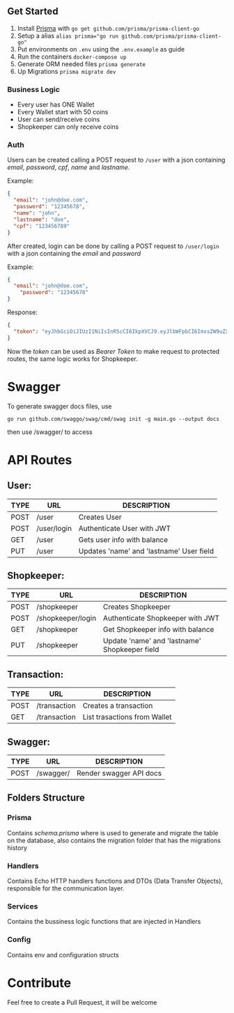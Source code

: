 ## Get Started 
 
1. Install [Prisma](https://github.com/prisma/prisma-client-go) with ```go get github.com/prisma/prisma-client-go``` 
2. Setup a alias ```alias prisma="go run github.com/prisma/prisma-client-go"```
3. Put environments on ```.env``` using the ```.env.example``` as guide
4. Run the containers ```docker-compose up```
5. Generate ORM needed files ```prisma generate```
6. Up Migrations ```prisma migrate dev```


### Business Logic

- Every user has ONE Wallet
- Every Wallet start with 50 coins
- User can send/receive coins
- Shopkeeper can only receive coins

### Auth

Users can be created calling a POST request to ```/user``` with a json containing *email*, *password*, *cpf*, *name* and *lastname*. 

Example:

```json
{
  "email": "john@doe.com",
  "password": "12345678",
  "name": "john",
  "lastname": "doe",
  "cpf": "123456789"
}
```

After created, login can be done by calling a POST request to ```/user/login``` with a json containing the *email* and *password*

Example:

```json
{
  "email": "john@doe.com",
    "password": "12345678"
}
```

Response:
```json
{
  "token": "eyJhbGciOiJIUzI1NiIsInR5cCI6IkpXVCJ9.eyJlbWFpbCI6ImxsZW9uZXNvdXphNDMxMkBsaXZlLmNvbSIsImlkIjoiY2Q2NTU2YjktZjk1ZC00MmM0LWJhYzgtOTQwNjk5NDc0MTY0IiwiZXhwIjoxNjc1Mzg4ODIxfQ.z29cwjAuaHlE8ee1mVYf5lyO6owmPYTiouqxojs6cF4"
}
```

Now the *token* can be used as *Bearer Token* to make request to protected routes, the same logic works for Shopkeeper.

# Swagger

To generate swagger docs files, use

```
go run github.com/swaggo/swag/cmd/swag init -g main.go --output docs
```

then use /swagger/ to access

# API Routes

## User:
| TYPE  | URL | DESCRIPTION | 
| - | - | - |
| POST | /user  | Creates User | 
| POST | /user/login | Authenticate User with JWT | 
| GET | /user | Gets user info with balance | 
| PUT | /user | Updates 'name' and 'lastname' User field | 


## Shopkeeper:
| TYPE  | URL | DESCRIPTION | 
| - | - | - |
| POST | /shopkeeper  | Creates Shopkeeper | 
| POST | /shopkeeper/login | Authenticate Shopkeeper with JWT | 
| GET | /shopkeeper | Get Shopkeeper info with balance | 
| PUT | /shopkeeper | Update 'name' and 'lastname' Shopkeeper field |

## Transaction:
| TYPE  | URL | DESCRIPTION | 
| - | - | - |
| POST | /transaction  | Creates a transaction | 
| GET | /transaction | List trasactions from Wallet | 

## Swagger:
| TYPE  | URL | DESCRIPTION | 
| - | - | - |
| POST | /swagger/  | Render swagger API docs | 


## Folders Structure
### Prisma
Contains *schema.prisma* where is used to generate and migrate the table on the database, also contains the migration folder that has the migrations history

### Handlers
Contains Echo HTTP handlers functions and DTOs (Data Transfer Objects), responsible for the communication layer.

### Services
Contains the bussiness logic functions that are injected in Handlers

### Config
Contains env and configuration structs 

# Contribute

Feel free to create a Pull Request, it will be welcome